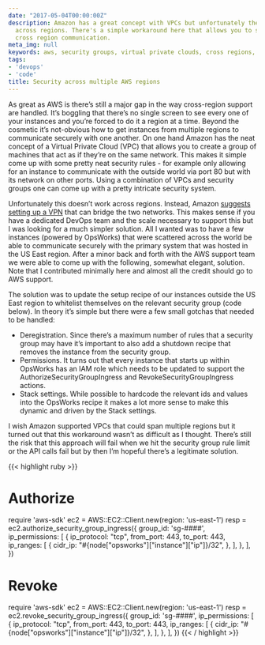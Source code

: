 ```yaml
---
date: "2017-05-04T00:00:00Z"
description: Amazon has a great concept with VPCs but unfortunately they don't work
  across regions. There's a simple workaround here that allows you to secure your
  cross region communication.
meta_img: null
keywords: aws, security groups, virtual private clouds, cross regions, vpc
tags:
- 'devops'
- 'code'
title: Security across multiple AWS regions
---
```


As great as AWS is there’s still a major gap in the way cross-region support are handled. It’s boggling that there’s no single screen to see every one of your instances and you’re forced to do it a region at a time. Beyond the cosmetic it’s not-obvious how to get instances from multiple regions to communicate securely with one another. On one hand Amazon has the neat concept of a Virtual Private Cloud (VPC) that allows you to create a group of machines that act as if they’re on the same network. This makes it simple come up with some pretty neat security rules - for example only allowing for an instance to communicate with the outside world via port 80 but with its network on other ports. Using a combination of VPCs and security groups one can come up with a pretty intricate security system.

Unfortunately this doesn’t work across regions. Instead, Amazon [suggests setting up a VPN](https://aws.amazon.com/answers/networking/aws-multiple-region-multi-vpc-connectivity/) that can bridge the two networks. This makes sense if you have a dedicated DevOps team and the scale necessary to support this but I was looking for a much simpler solution. All I wanted was to have a few instances (powered by OpsWorks) that were scattered across the world be able to communicate securely with the primary system that was hosted in the US East region. After a minor back and forth with the AWS support team we were able to come up with the following, somewhat elegant, solution. Note that I contributed minimally here and almost all the credit should go to AWS support.

The solution was to update the setup recipe of our instances outside the US East region to whitelist themselves on the relevant security group (code below). In theory it’s simple but there were a few small gotchas that needed to be handled:

- Deregistration. Since there’s a maximum number of rules that a security group may have it’s important to also add a shutdown recipe that removes the instance from the security group.
- Permissions. It turns out that every instance that starts up within OpsWorks has an IAM role which needs to be updated to support the AuthorizeSecurityGroupIngress and RevokeSecurityGroupIngress actions.
- Stack settings. While possible to hardcode the relevant ids and values into the OpsWorks recipe it makes a lot more sense to make this dynamic and driven by the Stack settings.

I wish Amazon supported VPCs that could span multiple regions but it turned out that this workaround wasn’t as difficult as I thought. There’s still the risk that this approach will fail when we hit the security group rule limit or the API calls fail but by then I’m hopeful there’s a legitimate solution.

{{< highlight ruby >}}
# Authorize
require 'aws-sdk'
ec2 = AWS::EC2::Client.new(region: 'us-east-1')
resp = ec2.authorize_security_group_ingress({
  group_id: 'sg-####',
  ip_permissions: [
    {
      ip_protocol: "tcp",
      from_port: 443,
      to_port: 443,
      ip_ranges: [
        {
          cidr_ip: "#{node["opsworks"]["instance"]["ip"]}/32",
        },
      ],
    },
  ],
})

# Revoke
require 'aws-sdk'
ec2 = AWS::EC2::Client.new(region: 'us-east-1')
resp = ec2.revoke_security_group_ingress({
  group_id: 'sg-####',
  ip_permissions: [
    {
      ip_protocol: "tcp",
      from_port: 443,
      to_port: 443,
      ip_ranges: [
        {
          cidr_ip: "#{node["opsworks"]["instance"]["ip"]}/32",
        },
      ],
    },
  ],
})
{{< / highlight >}}
